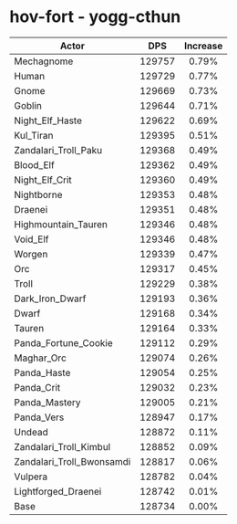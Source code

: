 # hov-fort - yogg-cthun
| Actor | DPS | Increase |
|---|:---:|:---:|
|Mechagnome|129757|0.79%|
|Human|129729|0.77%|
|Gnome|129669|0.73%|
|Goblin|129644|0.71%|
|Night_Elf_Haste|129622|0.69%|
|Kul_Tiran|129395|0.51%|
|Zandalari_Troll_Paku|129368|0.49%|
|Blood_Elf|129362|0.49%|
|Night_Elf_Crit|129360|0.49%|
|Nightborne|129353|0.48%|
|Draenei|129351|0.48%|
|Highmountain_Tauren|129346|0.48%|
|Void_Elf|129346|0.48%|
|Worgen|129339|0.47%|
|Orc|129317|0.45%|
|Troll|129229|0.38%|
|Dark_Iron_Dwarf|129193|0.36%|
|Dwarf|129168|0.34%|
|Tauren|129164|0.33%|
|Panda_Fortune_Cookie|129112|0.29%|
|Maghar_Orc|129074|0.26%|
|Panda_Haste|129054|0.25%|
|Panda_Crit|129032|0.23%|
|Panda_Mastery|129005|0.21%|
|Panda_Vers|128947|0.17%|
|Undead|128872|0.11%|
|Zandalari_Troll_Kimbul|128852|0.09%|
|Zandalari_Troll_Bwonsamdi|128817|0.06%|
|Vulpera|128782|0.04%|
|Lightforged_Draenei|128742|0.01%|
|Base|128734|0.00%|
